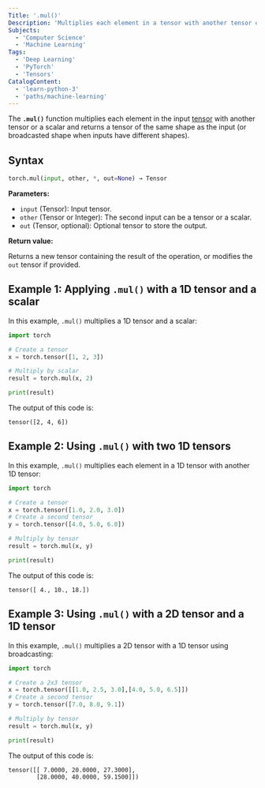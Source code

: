 ```yaml
---
Title: '.mul()'
Description: 'Multiplies each element in a tensor with another tensor or scalar.'
Subjects:
  - 'Computer Science'
  - 'Machine Learning'
Tags:
  - 'Deep Learning'
  - 'PyTorch'
  - 'Tensors'
CatalogContent:
  - 'learn-python-3'
  - 'paths/machine-learning'
---
```


The **`.mul()`** function multiplies each element in the input [tensor](https://www.codecademy.com/resources/docs/pytorch/tensors) with another tensor or a scalar and returns a tensor of the same shape as the input (or broadcasted shape when inputs have different shapes).

## Syntax

```py
torch.mul(input, other, *, out=None) → Tensor
```

**Parameters:**

- `input` (Tensor): Input tensor.
- `other` (Tensor or Integer): The second input can be a tensor or a scalar.
- `out` (Tensor, optional): Optional tensor to store the output.

**Return value:**

Returns a new tensor containing the result of the operation, or modifies the `out` tensor if provided.

## Example 1: Applying `.mul()` with a 1D tensor and a scalar

In this example, `.mul()` multiplies a 1D tensor and a scalar:

```py
import torch

# Create a tensor
x = torch.tensor([1, 2, 3])

# Multiply by scalar
result = torch.mul(x, 2)

print(result)
```

The output of this code is:

```shell
tensor([2, 4, 6])
```

## Example 2: Using `.mul()` with two 1D tensors

In this example, `.mul()` multiplies each element in a 1D tensor with another 1D tensor:

```py
import torch

# Create a tensor
x = torch.tensor([1.0, 2.0, 3.0])
# Create a second tensor
y = torch.tensor([4.0, 5.0, 6.0])

# Multiply by tensor
result = torch.mul(x, y)

print(result)
```

The output of this code is:

```shell
tensor([ 4., 10., 18.])
```

## Example 3: Using `.mul()` with a 2D tensor and a 1D tensor

In this example, `.mul()` multiplies a 2D tensor with a 1D tensor using broadcasting:

```py
import torch

# Create a 2x3 tensor
x = torch.tensor([[1.0, 2.5, 3.0],[4.0, 5.0, 6.5]])
# Create a second tensor
y = torch.tensor([7.0, 8.0, 9.1])

# Multiply by tensor
result = torch.mul(x, y)

print(result)
```

The output of this code is:

```shell
tensor([[ 7.0000, 20.0000, 27.3000],
        [28.0000, 40.0000, 59.1500]])
```
